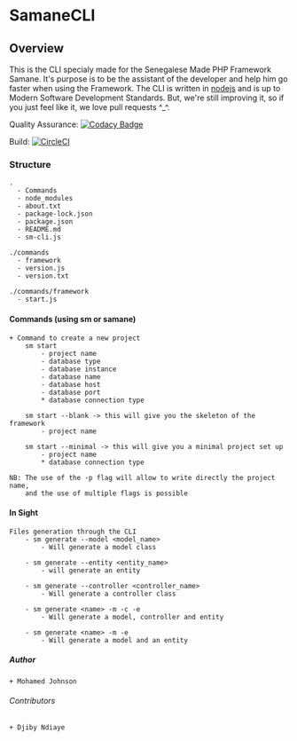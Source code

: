 # SamaneCLI

## Overview
This is the CLI specialy made for the Senegalese Made PHP Framework Samane. It's purpose is 
to be the assistant of the developer and help him go faster when using the Framework.
The CLI is written in [nodejs](https://nodejs.org/en/) and is up to Modern Software Development Standards.
But, we're still improving it, so if you just feel like it, we love pull requests ^_^.

Quality Assurance: [![Codacy Badge](https://api.codacy.com/project/badge/Grade/52b7e7291f8341dba2fd9e4b73f18265)](https://app.codacy.com/app/LPIX-11/SamaneCLI?utm_source=github.com&utm_medium=referral&utm_content=LPIX-11/SamaneCLI&utm_campaign=Badge_Grade_Dashboard)

Build: [![CircleCI](https://circleci.com/gh/LPIX-11/SamaneCLI.svg?style=svg)](https://circleci.com/gh/LPIX-11/SamaneCLI)

### Structure
    .
      - Commands
      - node_modules
      - about.txt
      - package-lock.json
      - package.json
      - README.md
      - sm-cli.js
      
    ./commands
      - framework
      - version.js
      - version.txt
     
    ./commands/framework
      - start.js
      
#### Commands (using sm or samane)
    + Command to create a new project
        sm start 
            - project name
            - database type
            - database instance
            - database name
            - database host
            - database port
            * database connection type

        sm start --blank -> this will give you the skeleton of the framework
            - project name

        sm start --minimal -> this will give you a minimal project set up
            - project name
            * database connection type
    
    NB: The use of the -p flag will allow to write directly the project name, 
        and the use of multiple flags is possible 
        
#### In Sight
    Files generation through the CLI
        - sm generate --model <model_name>
            - Will generate a model class
            
        - sm generate --entity <entity_name>
            - will generate an entity
            
        - sm generate --controller <controller_name>
            - Will generate a controller class

        - sm generate <name> -m -c -e
            - Will generate a model, controller and entity
            
        - sm generate <name> -m -e
            - Will generate a model and an entity
            
##### Author
    + Mohamed Johnson

###### Contributors
    + Djiby Ndiaye
